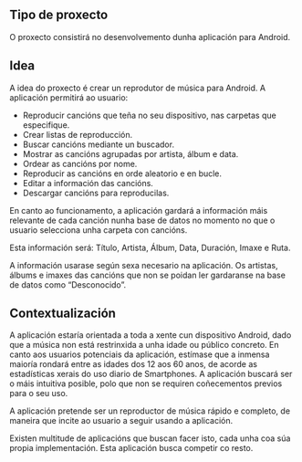 ## Tipo de proxecto
O proxecto consistirá no desenvolvemento dunha aplicación para Android.

## Idea
A idea do proxecto é crear un reprodutor de música para Android. A aplicación permitirá ao usuario:

- Reproducir cancións que teña no seu dispositivo, nas carpetas que especifique.
- Crear listas de reproducción.
- Buscar cancións mediante un buscador.
- Mostrar as cancións agrupadas por artista, álbum e data.
- Ordear as cancións por nome.
- Reproducir as cancións en orde aleatorio e en bucle.
- Editar a información das cancións.
- Descargar cancións para reproducilas.

En canto ao funcionamento, a aplicación gardará a información máis relevante de cada canción nunha base de datos no momento no que o usuario selecciona unha carpeta con cancións.

Esta información será: Título, Artista, Álbum, Data, Duración, Imaxe e Ruta.

A información usarase según sexa necesario na aplicación. Os artistas, álbums e imaxes das cancións que non se poidan ler gardaranse na base de datos como “Desconocido”.

## Contextualización
A aplicación estaría orientada a toda a xente cun dispositivo Android, dado que a música non está restrinxida a unha idade ou público concreto. En canto aos usuarios potenciais da aplicación, estímase que a inmensa maioría rondará entre as idades dos 12 aos 60 anos, de acorde as estadísticas xerais do uso diario de Smartphones. A aplicación buscará ser o máis intuitiva posible, polo que non se requiren coñecementos previos para o seu uso.

A aplicación pretende ser un reproductor de música rápido e completo, de maneira que incite ao usuario a seguir usando a aplicación.

Existen multitude de aplicacións que buscan facer isto, cada unha coa súa propia implementación. Esta aplicación busca competir  co resto.

